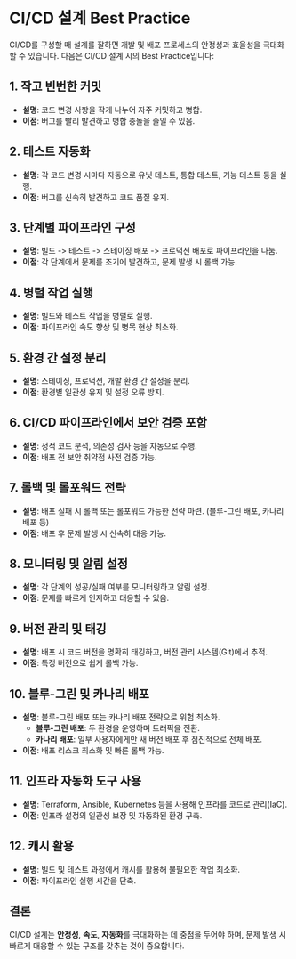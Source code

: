 # CI/CD 설계 Best Practice

CI/CD를 구성할 때 설계를 잘하면 개발 및 배포 프로세스의 안정성과 효율성을 극대화할 수 있습니다. 다음은 CI/CD 설계 시의 Best Practice입니다:

## 1. 작고 빈번한 커밋

- **설명**: 코드 변경 사항을 작게 나누어 자주 커밋하고 병합.
- **이점**: 버그를 빨리 발견하고 병합 충돌을 줄일 수 있음.

## 2. 테스트 자동화

- **설명**: 각 코드 변경 시마다 자동으로 유닛 테스트, 통합 테스트, 기능 테스트 등을 실행.
- **이점**: 버그를 신속히 발견하고 코드 품질 유지.

## 3. 단계별 파이프라인 구성

- **설명**: 빌드 -> 테스트 -> 스테이징 배포 -> 프로덕션 배포로 파이프라인을 나눔.
- **이점**: 각 단계에서 문제를 조기에 발견하고, 문제 발생 시 롤백 가능.

## 4. 병렬 작업 실행

- **설명**: 빌드와 테스트 작업을 병렬로 실행.
- **이점**: 파이프라인 속도 향상 및 병목 현상 최소화.

## 5. 환경 간 설정 분리

- **설명**: 스테이징, 프로덕션, 개발 환경 간 설정을 분리.
- **이점**: 환경별 일관성 유지 및 설정 오류 방지.

## 6. CI/CD 파이프라인에서 보안 검증 포함

- **설명**: 정적 코드 분석, 의존성 검사 등을 자동으로 수행.
- **이점**: 배포 전 보안 취약점 사전 검증 가능.

## 7. 롤백 및 롤포워드 전략

- **설명**: 배포 실패 시 롤백 또는 롤포워드 가능한 전략 마련. (블루-그린 배포, 카나리 배포 등)
- **이점**: 배포 후 문제 발생 시 신속히 대응 가능.

## 8. 모니터링 및 알림 설정

- **설명**: 각 단계의 성공/실패 여부를 모니터링하고 알림 설정.
- **이점**: 문제를 빠르게 인지하고 대응할 수 있음.

## 9. 버전 관리 및 태깅

- **설명**: 배포 시 코드 버전을 명확히 태깅하고, 버전 관리 시스템(Git)에서 추적.
- **이점**: 특정 버전으로 쉽게 롤백 가능.

## 10. 블루-그린 및 카나리 배포

- **설명**: 블루-그린 배포 또는 카나리 배포 전략으로 위험 최소화.
  - **블루-그린 배포**: 두 환경을 운영하며 트래픽을 전환.
  - **카나리 배포**: 일부 사용자에게만 새 버전 배포 후 점진적으로 전체 배포.
- **이점**: 배포 리스크 최소화 및 빠른 롤백 가능.

## 11. 인프라 자동화 도구 사용

- **설명**: Terraform, Ansible, Kubernetes 등을 사용해 인프라를 코드로 관리(IaC).
- **이점**: 인프라 설정의 일관성 보장 및 자동화된 환경 구축.

## 12. 캐시 활용

- **설명**: 빌드 및 테스트 과정에서 캐시를 활용해 불필요한 작업 최소화.
- **이점**: 파이프라인 실행 시간을 단축.

## 결론

CI/CD 설계는 **안정성**, **속도**, **자동화**를 극대화하는 데 중점을 두어야 하며, 문제 발생 시 빠르게 대응할 수 있는 구조를 갖추는 것이 중요합니다.
